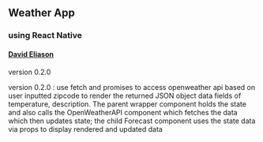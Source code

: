 ## Weather App
### using React Native
#### [David Eliason](http://www.davethemaker.com)
version 0.2.0

version 0.2.0 : use fetch and promises to access openweather api based on user inputted zipcode to render the returned JSON object data fields of temperature, description. The parent wrapper component holds the state and also calls the OpenWeatherAPI component which fetches the data  which then updates state; the child Forecast component uses the state data via props to display rendered and updated data

